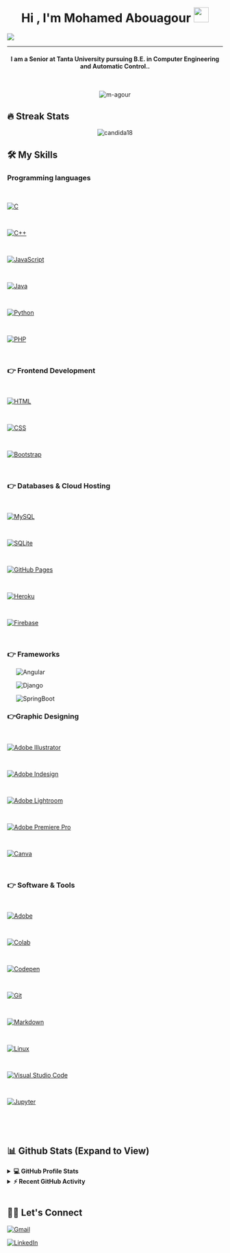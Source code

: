 
<h1  align="center">Hi , I'm Mohamed Abouagour <img  src="https://media.giphy.com/media/hvRJCLFzcasrR4ia7z/giphy.gif"  width="35"></h1>

<p  align="center">

<a  href="https://github.com/DenverCoder1/readme-typing-svg"><img  src="https://readme-typing-svg.herokuapp.com?lines=Software+Engineer;Data+Scientist;Deep+learning+Researcher;Always%20learning%20new%20things&center=true&width=500&height=50&font=georgia"></a>

</p>

<hr/>

<h4  align="center">I am a Senior at Tanta University pursuing B.E. in Computer Engineering and Automatic Control..</h4>

<br>

<p  align="center">  <img  src="https://komarev.com/ghpvc/?username=m-agour&label=Mohamed's%20Profile%20Views%20&color=dc143c&style=plastic"  alt="m-agour"  />  </p>

  

## 🔥 Streak Stats

  

<p  align="center"><img  align="center"  src="https://github-readme-streak-stats.herokuapp.com/?user=m-agour&theme=algolia"  alt="candida18"  /></p>

  

## 🛠️ My Skills

  

### Programming languages

  

<p  align="left">

&emsp;

<a  href="https://www.cprogramming.com/"  target="_blank">

<img  alt="C"  src="https://img.shields.io/badge/C%20-%232370ED.svg?logo=c&logoColor=white">

</a>

&emsp;

<a  href="https://www.w3schools.com/cpp/"  target="_blank">

<img  alt="C++"  src="https://img.shields.io/badge/C++%20-%2300599C.svg?logo=c%2B%2B&logoColor=white">

</a>

&emsp;

<a  href="https://developer.mozilla.org/en-US/docs/Web/JavaScript"  target="_blank">

<img  alt="JavaScript"  src="https://img.shields.io/badge/JavaScript%20-%23F7DF1E.svg?logo=javascript&logoColor=black">

</a>

&emsp;

<a  href="https://www.java.com"  target="_blank">

<img  alt="Java"  src="https://img.shields.io/badge/Java-%23007396.svg?logo=java&logoColor=white">

</a>

&emsp;

<a  href="https://www.python.org"  target="_blank">

<img  alt="Python"  src="https://img.shields.io/badge/Python%20-%2314354C.svg?logo=python&logoColor=white">

</a>

&emsp;

<a  href="https://www.php.net/">

<img  alt="PHP"  src="https://img.shields.io/badge/PHP-%23777BB4.svg?logo=php&logoColor=white"/>

</a>

&emsp;

</p>

  

### 👉 Frontend Development

  

<p  align="left">

&emsp;

<a  href="https://www.w3.org/html/"  target="_blank">

<img  alt="HTML"  src="https://img.shields.io/badge/HTML5%20-%23E34F26.svg?logo=html5&logoColor=white">

</a>

&emsp;

<a  href="https://www.w3schools.com/css/"  target="_blank">

<img  alt="CSS"  src="https://img.shields.io/badge/CSS%20-%231572B6.svg?logo=css3&logoColor=white">

</a>

&emsp;

<a  href="https://getbootstrap.com"  target="_blank">

<img  alt="Bootstrap"  src="https://img.shields.io/badge/Bootstrap-%23563D7C.svg?style=flat&logo=bootstrap&logoColor=white"/>

</a>

&emsp;

</p>

  

### 👉 Databases & Cloud Hosting

  

<p  align="left">

&emsp;

<a  href="https://www.mysql.com/"><img  alt="MySQL"  src="https://img.shields.io/badge/MySQL-00000F?style=flat&logo=mysql&logoColor=white"></a>

&emsp;

<a  href="https://www.sqlite.org/"><img  alt="SQLite"  src ="https://img.shields.io/badge/SQLite-07405E?style=flat&logo=sqlite&logoColor=white"/></a>

&emsp;

<a  href="https://www.github.com"><img  alt="GitHub Pages"  src="https://img.shields.io/badge/GitHub%20Pages-%23327FC7.svg?style=flat&logo=github&logoColor=white"></a>

&emsp;

<a  href="https://www.heroku.com/"><img  alt="Heroku"  src="https://img.shields.io/badge/Heroku%20-%23430098.svg?logo=heroku&logoColor=white"></a>

&emsp;

<a  href="https://firebase.google.com/"><img  alt="Firebase"  src ="https://img.shields.io/badge/Firebase-ffca28?style=flate&logo=firebase&logoColor=black"></a>

&emsp;

</p>

  

### 👉 Frameworks

<p  align="left">

  

&emsp;&ensp;![Angular](https://img.shields.io/badge/angular-%23DD0031.svg?style=flat&logo=angular&logoColor=white)

&emsp;&ensp;![Django](https://img.shields.io/badge/django-%23092E20.svg?style=flat&logo=django&logoColor=white)

&emsp;&ensp;![SpringBoot](https://img.shields.io/badge/Spring%20Boot-6DB33F.svg?style=flat&logo=Spring-Boot&logoColor=white)

</p>

  
  

### 👉Graphic Designing

<p  align="left">

&emsp;

<a  href="https://www.adobe.com/in/products/illustrator.html"  target="_blank">

<img  alt="Adobe Illustrator"  src="https://img.shields.io/badge/Adobe%20Illustrator-FF9A00?style=flat&logo=adobe%20illustrator&logoColor=white"/>

</a>

&emsp;

<a  href="https://www.adobe.com/in/products/indesign.html"  target="_blank">

<img  alt="Adobe Indesign"  src="https://img.shields.io/badge/Adobe%20InDesign-FF3366?style=flat&logo=Adobe%20InDesign&logoColor=white"/>

</a>

&emsp;

<a  href="https://www.adobe.com/in/products/photoshop-lightroom.html"  target="_blank">

<img  alt="Adobe Lightroom"  src="https://img.shields.io/badge/Adobe%20Lightroom-31A8FF?style=flat&logo=Adobe%20Lightroom&logoColor=white"/>

</a>

&emsp;

<a  href="https://www.adobe.com/in/products/premiere.html"  target="_blank">

<img  alt="Adobe Premiere Pro"  src="https://img.shields.io/badge/Adobe%20Premiere%20Pro-9999FF?style=flate&logo=Adobe%20Premiere%20Pro&logoColor=white"/>

</a>

&emsp;

<a  href="#">

<img  alt="Canva"  src="https://img.shields.io/badge/Canva-%2300C4CC.svg?style=flat&logo=Canva&logoColor=white"/>

</a>

&emsp;

</p>

  

### 👉 Software & Tools

  

<p>

&emsp;

<a  href="#"><img  alt="Adobe"  src="https://img.shields.io/badge/Adobe%20-%23FF0000.svg?logo=adobe&logoColor=white"></a>

&emsp;

<a  href="#"><img  alt="Colab"  src="https://img.shields.io/badge/Colab-00b56a.svg?logo=google-colab&logoColor=white"></a>

&emsp;

<a  href="#"><img  alt="Codepen"  src="https://img.shields.io/badge/Codepen-000000.svg?logo=codepen&logoColor=white"></a>

&emsp;

<a  href="#"><img  alt="Git"  src="https://img.shields.io/badge/Git%20-%23F05033.svg?logo=git&logoColor=white"></a>

&emsp;

<a  href="#"><img  alt="Markdown"  src="https://img.shields.io/badge/Markdown-000000?style=flate&logo=markdown&logoColor=white"></a>

&emsp;

<a  href="#"><img  alt="Linux"  src="https://img.shields.io/badge/Linux-FCC624?style=flat&logo=linux&logoColor=black"></a>

&emsp;

<a  href="#"><img  alt="Visual Studio Code"  src="https://img.shields.io/badge/Visual%20Studio%20Code-0078d7.svg?logo=visual-studio-code&logoColor=white"></a>

&emsp;

<a  href="#"><img  alt="Jupyter"  src="https://img.shields.io/badge/Jupyter%20-%23F37626.svg?logo=Jupyter&logoColor=white"></a>

&emsp;

</p>

  

<br/>

  

## 📊 Github Stats (Expand to View)

  

<details>

<summary><b>💻 GitHub Profile Stats</b></summary>

<br/>

<p  align="center">

<a  href="https://github.com/m-agour"><img  align="center"  src="https://github-readme-stats.vercel.app/api?username=m-agour&show_icons=true&locale=en&theme=algolia"  alt="m-agour"  height="192px"/></a>

</p>

<p  align="center">

<img  src="https://github-readme-stats.vercel.app/api/top-langs?username=m-agour&show_icons=true&locale=en&layout=compact&theme=algolia"  alt="m-agour"  height="192px"/>

</p>

<br/>

<b>Note:</b> Top languages is only a metric of the languages my public code consists of and doesn't reflect experience or skill level.

</p>

</details>

  

<details>

<summary><b>⚡ Recent GitHub Activity</b></summary>

<br/>

<a  href="https://github.com/m-agour"><img  alt="Mohamed's Activity Graph"  src="https://activity-graph.herokuapp.com/graph?username=m-agour&custom_title=Mohamed's%20Contribution%20Graph&theme=react-dark"  /></a>

<br/>

  

</details>

  

<br/>

  

## 🙋‍♀️ Let's Connect

  

<p  align="center">

<a  href="mailto:mo.aggour@gmail.com"><img  src="https://img.icons8.com/bubbles/50/000000/gmail.png"  alt="Gmail"/></a>

<a  href="https://linkedin.com/in/m-agour"><img  src="https://img.icons8.com/bubbles/50/000000/linkedin.png"  alt="LinkedIn"/></a>


</p>

  

<!--img align="right" alt="Coding" width="450" src="https://camo.githubusercontent.com/6607041227d81f650340ff070cc2843518acad359b57e5bb054a9fb7127aa041/68747470733a2f2f63646e2e6472696262626c652e636f6d2f75736572732f323634363432332f73637265656e73686f74732f353530373139362f636f6d70757465722e676966" data-canonical-src="https://cdn.dribbble.com/users/2646423/screenshots/5507196/computer.gif" style="max-width:100%;"/-->

